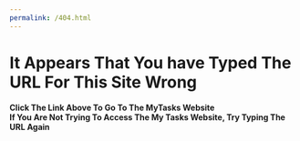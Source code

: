 ```yaml
---
permalink: /404.html
---
```


<head>
<h1>It Appears That You have Typed The URL For This Site Wrong</h1>
<h4>Click The Link Above To Go To The MyTasks Website<br>
If You Are Not Trying To Access The My Tasks Website, Try Typing The URL Again
</h4>


<head>





